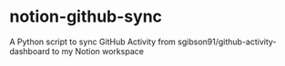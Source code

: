 # notion-github-sync
A Python script to sync GitHub Activity from sgibson91/github-activity-dashboard to my Notion workspace
